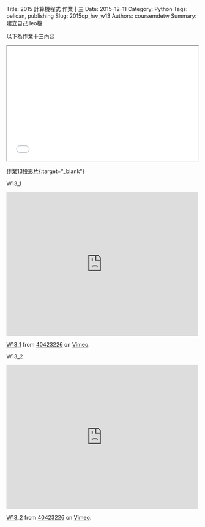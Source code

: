 Title: 2015 計算機程式 作業十三
Date: 2015-12-11
Category: Python
Tags: pelican, publishing
Slug: 2015cp_hw_w13
Authors: coursemdetw
Summary: 建立自己.leo檔

以下為作業十三內容

<iframe src="40423226_cp_w13_p.html" width="500" height="300"></iframe>

[作業13投影片](40423226_cp_w13_p.html){:target="_blank"}

W13_1

<iframe src="https://player.vimeo.com/video/151788221" width="500" height="375" frameborder="0" webkitallowfullscreen mozallowfullscreen allowfullscreen></iframe>
<p><a href="https://vimeo.com/151788221">W13_1</a> from <a href="https://vimeo.com/user46807821">40423226</a> on <a href="https://vimeo.com">Vimeo</a>.</p>

W13_2

<iframe src="https://player.vimeo.com/video/151778496" width="500" height="375" frameborder="0" webkitallowfullscreen mozallowfullscreen allowfullscreen></iframe>
<p><a href="https://vimeo.com/151778496">W13_2</a> from <a href="https://vimeo.com/user46807821">40423226</a> on <a href="https://vimeo.com">Vimeo</a>.</p>